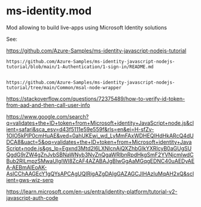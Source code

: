 # ms-identity.mod

Mod allowing to build live-apps using Microsoft Identity solutions


See:

https://github.com/Azure-Samples/ms-identity-javascript-nodejs-tutorial

    https://github.com/Azure-Samples/ms-identity-javascript-nodejs-tutorial/blob/main/1-Authentication/1-sign-in/README.md


    https://github.com/Azure-Samples/ms-identity-javascript-nodejs-tutorial/tree/main/Common/msal-node-wrapper


https://stackoverflow.com/questions/72375489/how-to-verify-id-token-from-aad-and-then-call-user-info

https://www.google.com/search?q=validates+the+ID+token+from+Microsoft+identity+JavaScript+node.js&client=safari&sca_esv=d43f5111e59e559f&rls=en&ei=H-sfZv-1OIO5kPIP0cmHuAE&ved=0ahUKEwi_wd_LyMmFAxWDHEQIHdHkARcQ4dUDCA8&uact=5&oq=validates+the+ID+token+from+Microsoft+identity+JavaScript+node.js&gs_lp=Egxnd3Mtd2l6LXNlcnAiQXZhbGlkYXRlcyB0aGUgSUQgdG9rZW4gZnJvbSBNaWNyb3NvZnQgaWRlbnRpdHkgSmF2YVNjcmlwdCBub2RlLmpzSMwaUIgIWI8ZcAF4AZABAJgBlwGgAaMGqgEDNC40uAEDyAEA-AEBmAIEoAK-AsICChAAGEcY1gQYsAPCAgUQIRigAZgDAIgGAZAGCJIHAzIuMqAH2xQ&sclient=gws-wiz-serp

https://learn.microsoft.com/en-us/entra/identity-platform/tutorial-v2-javascript-auth-code


